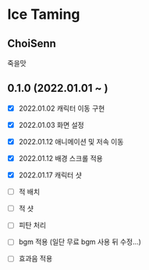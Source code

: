 # Ice Taming

## ChoiSenn
죽을맛

## 0.1.0 (2022.01.01 ~ )


 - [x] 2022.01.02 캐릭터 이동 구현
 - [x] 2022.01.03 화면 설정

 - [x] 2022.01.12 애니메이션 및 저속 이동
 - [x] 2022.01.12 배경 스크롤 적용

 - [x] 2022.01.17 캐릭터 샷
 - [ ] 적 배치
 - [ ] 적 샷
 - [ ] 피탄 처리
 - [ ] bgm 적용 (일단 무료 bgm 사용 뒤 수정...)
 - [ ] 효과음 적용
